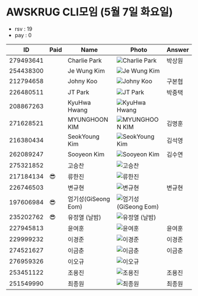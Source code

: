 # AWSKRUG CLI모임 (5월 7일 화요일)

* rsv : 19
* pay : 0

ID | Paid | Name | Photo | Answer
-- | ---- | ---- | ----- | ------
279493641 | | Charlie Park | ![Charlie Park](https://secure.meetupstatic.com/photos/member/4/3/f/c/thumb_287357404.jpeg) | 박상원
254438300 | | Je Wung Kim | ![Je Wung Kim](https://secure.meetupstatic.com/photos/member/a/5/a/8/thumb_277182408.jpeg) |
212794658 | | Johny Koo | ![Johny Koo](https://secure.meetupstatic.com/photos/member/8/5/9/a/thumb_269974202.jpeg) | 구본협
226480511 | | JT Park | ![JT Park](https://secure.meetupstatic.com/photos/member/4/6/a/4/thumb_266418084.jpeg) | 박중택
208867263 | | KyuHwa Hwang | ![KyuHwa Hwang](https://secure.meetupstatic.com/photos/member/a/d/0/2/thumb_258284290.jpeg) |
271628521 | | MYUNGHOON KIM | ![MYUNGHOON KIM](https://secure.meetupstatic.com/photos/member/3/f/d/7/thumb_283936343.jpeg) | 김명훈
216380434 | | SeokYoung Kim | ![SeokYoung Kim](https://secure.meetupstatic.com/photos/member/3/6/8/thumb_261720872.jpeg) | 김석영
262089247 | | Sooyeon Kim | ![Sooyeon Kim](https://secure.meetupstatic.com/photos/member/7/9/b/1/thumb_280171153.jpeg) | 김수연
275321852 | | 고승찬 | ![고승찬](https://secure.meetupstatic.com/photos/member/9/c/4/1/thumb_285460001.jpeg) |
217184134 | :sunglasses: | 류한진 | ![류한진](https://secure.meetupstatic.com/photos/member/e/7/d/6/thumb_273659350.jpeg) |
226746503 | | 변규현 | ![변규현](https://secure.meetupstatic.com/photos/member/4/9/thumb_270300073.jpeg) | 변규현
197606984 | :sunglasses: | 엄기성(GiSeong Eom) | ![엄기성(GiSeong Eom)](https://secure.meetupstatic.com/photos/member/7/5/9/1/thumb_284430097.jpeg) |
235202762 | :sunglasses: | 유정열 (날밤) | ![유정열 (날밤)](https://secure.meetupstatic.com/photos/member/7/5/f/3/thumb_275550195.jpeg) |
227945813 | | 윤여훈 | ![윤여훈](https://secure.meetupstatic.com/photos/member/2/8/f/5/thumb_267070485.jpeg) | 윤여훈
229999232 | | 이경준 | ![이경준](https://secure.meetupstatic.com/photos/member/9/b/9/thumb_268202489.jpeg) | 이경준
274521627 | | 이금춘 | ![이금춘](https://secure.meetupstatic.com/photos/member/3/8/a/thumb_285120906.jpeg) | 이금춘
276959326 | | 이오규 | ![이오규](https://secure.meetupstatic.com/photos/member/b/b/d/2/thumb_286248082.jpeg) |
253451122 | | 조용진 | ![조용진](https://secure.meetupstatic.com/photos/member/5/6/f/7/thumb_276802263.jpeg) | 조용진
251549990 | | 최종원 | ![최종원](https://secure.meetupstatic.com/photos/member/3/3/7/d/thumb_278833181.jpeg) | 최종원
